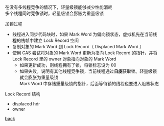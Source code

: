 在没有多线程竞争的情况下，轻量级锁能够减少性能消耗  
多个线程同时竞争锁时，轻量级锁会膨胀为重量级锁  

加锁过程  
- 线程进入同步代码块时，如果 Mark Word 为偏向锁状态，虚拟机先在当前线程的栈帧中建立 Lock Record 空间  
- 复制对象的 Mark Word 到 Lock Record（ Displaced Mark Word ）  
- 使用 CAS 尝试将对象的 Mark Word 更新为指向 Lock Record 的指针，并将 Lock Record 里的 owner 对象指向对象的 Mark Word  
    - 如果更新成功，则线程拥有了锁，将锁标志设为 00  
    - 如果失败，说明有其他线程竞争锁，当前线程通过**自旋**获取锁。轻量级锁就会膨胀为重量级锁  
    Mark Word 中存储重量级锁的指针，后面等待锁的线程也要进入阻塞状态  

Lock Record 结构  
- displaced hdr  
- owner  

[back](../3.md)  